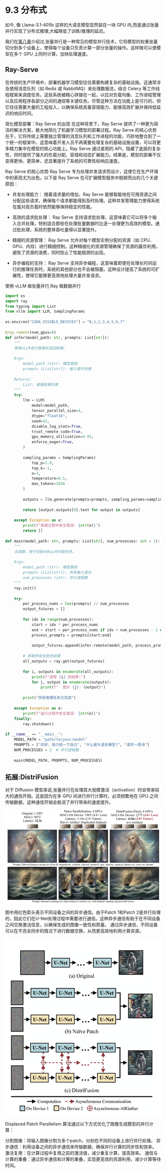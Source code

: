 # 9.3 分布式

如今, 像 Llama-3.1-405b 这样的大语言模型显然装在一块 GPU 内,而是通过张量并行实现了分布式推理,大幅降低了训练/推理的延迟。

我们在[第八章](https://datawhalechina.github.io/llm-deploy/#/chapter8/chapter8_4)介绍过,张量并行是一种常见的模型并行技术，它将模型的权重张量切分到多个设备上，使得每个设备只负责计算一部分张量的操作。这样做可以使模型在多个 GPU 上同时计算，加快处理速度。

## Ray-Serve

在传统的生产环境中，部署机器学习模型往往需要构建复杂的基础设施。这通常涉及使用消息队列（如 Redis 或 RabbitMQ）来处理数据流，结合 Celery 等工作线程框架来调度任务。这些系统被精心拼接在一起，以应对负载均衡、工作进程管理以及应用程序各部分之间的通信等关键任务。尽管这种方法在功能上是可行的，但它往往需要大量的工程投入，以确保系统具备容错能力、能够高效扩展并保持低延迟的响应时间。

简化模型部署：Ray Serve 的出现
在这种背景下，Ray Serve 提供了一种更为简洁的解决方案，极大地简化了机器学习模型的部署过程。Ray Serve 的核心优势在于，它将传统上需要独立管理的消息队列和工作进程的功能，巧妙地整合到了一个统一的框架中。这意味着开发人员不再需要处理复杂的基础设施设置，可以将更多精力集中在模型的核心功能上。Ray Serve 通过直观的 API，隐藏了底层的复杂性，同时提供了强大的负载分配、容错和动态扩展能力。结果是，模型的部署不仅变得更快、更简单，还显著提升了系统的可靠性和响应速度。

Ray Serve 的核心优势
Ray Serve 专为处理并发请求而设计，这使它在生产环境中的表现尤为出色。以下是 Ray Serve 在可扩展模型服务中脱颖而出的几个关键原因：

- 并发处理能力： 随着请求量的增加，Ray Serve 能够智能地在可用资源之间分配这些请求，确保每个请求都能得到及时处理。这种并发管理能力使得系统在面对高负载时依然能够保持稳定的性能。

- 高效的请求批处理： Ray Serve 支持请求批处理，这意味着它可以将多个输入合并处理，特别适合那些在处理批量数据时比逐一处理更为高效的模型。通过批处理，系统的整体吞吐量得以显著提升。

- 精细的资源管理： Ray Serve 允许对每个模型实例分配的资源（如 CPU、GPU、内存）进行精细控制。这种精细化的资源管理确保了资源的最优利用，避免了资源的浪费，同时防止了性能瓶颈的出现。

- 异步编程的支持： Ray Serve 支持异步编程，这意味着即使在处理长时间运行的推理任务时，系统的其他部分也不会被阻塞。这种设计提高了系统的可扩展性，使得它能够更高效地处理大量并发请求。

使用 vLLM 做张量并行,Ray 做数据并行
```python
import os
import ray
from typing import List
from vllm import LLM, SamplingParams

os.environ["CUDA_VISIBLE_DEVICES"] = "0,1,2,3,4,5,6,7"

@ray.remote(num_gpus=0)
def infer(model_path: str, prompts: List[str]):
    """
    使用vLLM进行推理并返回结果。

    Args:
        model_path (str): 模型路径
        prompts (List[str]): 输入提示列表

    Returns:
        List: 推理结果列表
    """
    try:
        llm = LLM(
            model=model_path,
            tensor_parallel_size=4,
            dtype="float16",
            seed=42,
            disable_log_stats=True,
            trust_remote_code=True,
            gpu_memory_utilization=0.95,
            enforce_eager=True,
        )

        sampling_params = SamplingParams(
            top_p=1.0,
            top_k=-1,
            n=3,
            temperature=0.5,
            max_tokens=2048
        )

        outputs = llm.generate(prompts=prompts, sampling_params=sampling_params)
        
        return [output.outputs[0].text for output in outputs]

    except Exception as e:
        print(f"推理过程中发生错误: {str(e)}")
        return []

def main(model_path: str, prompts: List[str], num_processes: int = 2):
    """
    主函数，用于初始化Ray并分配任务。

    Args:
        model_path (str): 模型路径
        prompts (List[str]): 所有输入提示
        num_processes (int): 并行进程数
    """
    ray.init()

    try:
        per_process_nums = len(prompts) // num_processes
        output_futures = []

        for idx in range(num_processes):
            start = idx * per_process_nums
            end = start + per_process_nums if idx < num_processes - 1 else len(prompts)
            process_prompts = prompts[start:end]
            
            output_futures.append(infer.remote(model_path, process_prompts))

        # 获取所有任务的结果
        all_outputs = ray.get(output_futures)
        
        for i, outputs in enumerate(all_outputs):
            print(f"进程 {i} 的结果:")
            for j, output in enumerate(outputs):
                print(f"  提示 {j}: {output}")

        print("所有推理任务已完成")

    except Exception as e:
        print(f"运行过程中发生错误: {str(e)}")
    finally:
        ray.shutdown()

if __name__ == "__main__":
    MODEL_PATH = "path/to/your/model" 
    PROMPTS = ["你好，请介绍一下自己", "什么是大语言模型?", "请写一首诗"]
    NUM_PROCESSES = 2  # 并行进程数

    main(MODEL_PATH, PROMPTS, NUM_PROCESSES)
```
## 拓展:DistriFusion

对于 Diffusion 模型来说,张量并行在处理其大规模激活（activation）时会带来较大的通信开销。这是因为在多 GPU 间进行并行计算时，必须频繁地在 GPU 之间传输数据，这种通信开销会抵消了并行带来的速度提升。

![](./images/distrufuser.png)

图中用红色箭头表示不同设备之间的异步通信。由于Patch 1和Patch 2是并行处理的，因此它们在U-Net处理过程中需要进行通信。这种异步通信有助于在不同设备之间交换激活信息，以确保生成的图像一致性和质量。
通过异步通信，不同设备可以在不完全同步的情况下进行数据交换，从而更高效地利用计算资源。

![](./images/distrifusion.png)

Displaced Patch Parallelism 算法通过以下方式优化了图像生成模型的并行计算：

分割图像：将输入图像分割为多个patch，分别在不同的设备上进行并行处理。
异步通信：利用设备之间的异步通信来传输数据，确保并行计算的同步性和效率。
激活复用：在计算过程中复用之前的激活值，减少重复计算，提高效率。
通信与计算的重叠：通过异步通信和计算的重叠，实现更高效的资源利用，减少计算等待时间。
